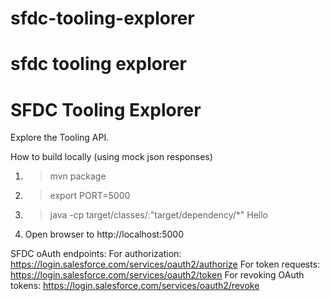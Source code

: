 sfdc-tooling-explorer
=====================

sfdc tooling explorer
=======
# SFDC Tooling Explorer

Explore the Tooling API.

How to build locally (using mock json responses)

1. > mvn package
2. > export PORT=5000
3. > java -cp target/classes/:"target/dependency/*" Hello
4. Open browser to http://localhost:5000

SFDC oAuth endpoints:
For authorization: https://login.salesforce.com/services/oauth2/authorize
For token requests: https://login.salesforce.com/services/oauth2/token
For revoking OAuth tokens: https://login.salesforce.com/services/oauth2/revoke

